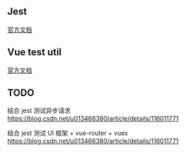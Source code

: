## Jest

[官方文档](https://jestjs.io/zh-Hans/docs/getting-started)

## Vue test util

[官方文档](https://lmiller1990.github.io/vue-testing-handbook/zh-CN/)

## TODO

结合 jest 测试异步请求
https://blog.csdn.net/u013466380/article/details/116011771

结合 jest 测试 UI 框架 + vue-router + vuex
https://blog.csdn.net/u013466380/article/details/116011771
